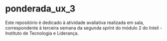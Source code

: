 # ponderada_ux_3
Este repositório é dedicado à atividade avaliativa realizada em sala, correspondente à terceira semana da segunda sprint do módulo 2 do Inteli - Instituto de Tecnologia e Liderança.

